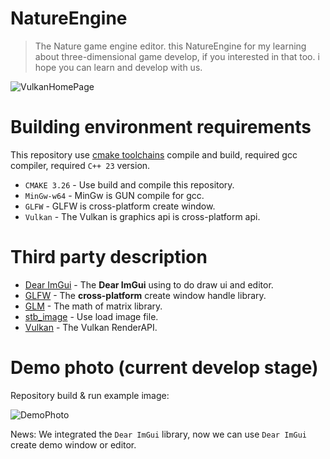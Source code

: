 # NatureEngine

> The Nature game engine editor. this NatureEngine for my learning about three-dimensional game develop, if you interested in that too. i hope you can learn and develop with us.

![VulkanHomePage](https://github.com/bit-fashion/NatureEngine/blob/master/Doc/VulkanHomePage.png)

# Building environment requirements

This repository use [cmake toolchains](https://cmake.org/) compile and build, required gcc compiler, required `C++ 23` version.

- `CMAKE 3.26` - Use build and compile this repository.
- `MinGw-w64` - MinGw is GUN compile for gcc.
- `GLFW` - GLFW is cross-platform create window.
- `Vulkan` - The Vulkan is graphics api is cross-platform api.

# Third party description

- [Dear ImGui](https://github.com/ocornut/imgui) - The **Dear ImGui** using to do draw ui and editor.
- [GLFW](https://www.glfw.org/) - The **cross-platform** create window handle library.
- [GLM](https://github.com/g-truc/glm) - The math of matrix library.
- [stb_image](https://github.com/nothings/stb/blob/master/stb_image.h) - Use load image file.
- [Vulkan](https://www.vulkan.org/) - The Vulkan RenderAPI.

# Demo photo (current develop stage)

Repository build & run example image:

![DemoPhoto](https://github.com/bit-fashion/NatureEngine/blob/master/Doc/DemoPhoto.png)

News: We integrated the `Dear ImGui` library, now we can use `Dear ImGui` create demo window or editor.
